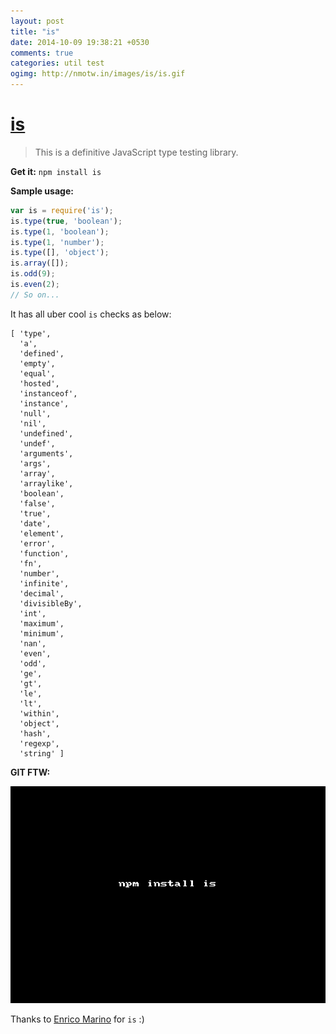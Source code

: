```yaml
---
layout: post
title: "is"
date: 2014-10-09 19:38:21 +0530
comments: true
categories: util test
ogimg: http://nmotw.in/images/is/is.gif
---
```


# [is](https://www.npmjs.org/package/is)
>This is a definitive JavaScript type testing library.


__Get it:__ ```npm install is```


__Sample usage:__

```javascript
var is = require('is');
is.type(true, 'boolean');
is.type(1, 'boolean');
is.type(1, 'number');
is.type([], 'object');
is.array([]);
is.odd(9);
is.even(2);
// So on...
```

It has all uber cool `is` checks as below:

```
[ 'type',
  'a',
  'defined',
  'empty',
  'equal',
  'hosted',
  'instanceof',
  'instance',
  'null',
  'nil',
  'undefined',
  'undef',
  'arguments',
  'args',
  'array',
  'arraylike',
  'boolean',
  'false',
  'true',
  'date',
  'element',
  'error',
  'function',
  'fn',
  'number',
  'infinite',
  'decimal',
  'divisibleBy',
  'int',
  'maximum',
  'minimum',
  'nan',
  'even',
  'odd',
  'ge',
  'gt',
  'le',
  'lt',
  'within',
  'object',
  'hash',
  'regexp',
  'string' ]
 ```

__GIT FTW:__

![is](/images/is/is.gif)

Thanks to [Enrico Marino](https://twitter.com/onirame) for `is` :)